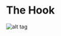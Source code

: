 # The Hook

![alt tag](http://http://cdn1.tnwcdn.com/wp-content/blogs.dir/1/files/2014/01/the_hook.png)